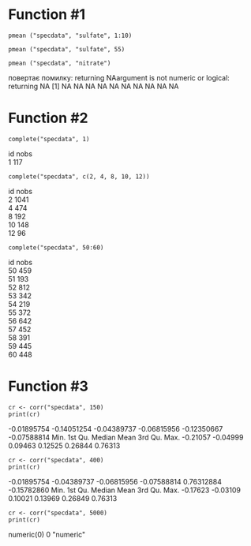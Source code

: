 # Function #1

```{r}
pmean ("specdata", "sulfate", 1:10)

pmean ("specdata", "sulfate", 55)

pmean ("specdata", "nitrate")
```
повертає помилку: returning NAargument is not numeric or logical: returning NA [1] NA NA NA NA NA NA NA NA NA NA

# Function #2

```{r}
complete("specdata", 1)
```
id nobs  
1 	117  

```{r}
complete("specdata", c(2, 4, 8, 10, 12))
```
id nobs  
2	1041  
4	474  
8	192  
10 148  
12	96  

```{r}
complete("specdata", 50:60)
```
id nobs  
50	459  
51	193  
52	812  
53	342  
54	219  
55	372  
56	642  
57	452  
58	391  
59	445  
60  448  

# Function #3
```{r}
cr <- corr("specdata", 150)
print(cr)
```
 -0.01895754 -0.14051254 -0.04389737 -0.06815956 -0.12350667
 -0.07588814
    Min.  1st Qu.   Median     Mean  3rd Qu.     Max. 
-0.21057 -0.04999  0.09463  0.12525  0.26844  0.76313 

```{r}
cr <- corr("specdata", 400)
print(cr)
```
 -0.01895754 -0.04389737 -0.06815956 -0.07588814  0.76312884
 -0.15782860
    Min.  1st Qu.   Median     Mean  3rd Qu.     Max. 
-0.17623 -0.03109  0.10021  0.13969  0.26849  0.76313 

```{r}
cr <- corr("specdata", 5000)
print(cr)
```
numeric(0)
0
"numeric"



